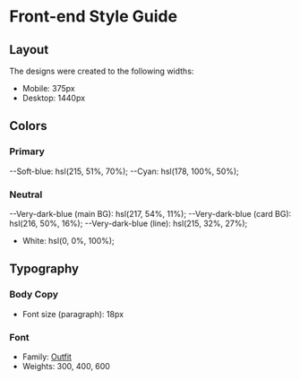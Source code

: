 # Front-end Style Guide

## Layout

The designs were created to the following widths:

- Mobile: 375px
- Desktop: 1440px

## Colors

### Primary

--Soft-blue: hsl(215, 51%, 70%);
--Cyan: hsl(178, 100%, 50%);

### Neutral

--Very-dark-blue (main BG): hsl(217, 54%, 11%);
--Very-dark-blue (card BG): hsl(216, 50%, 16%);
--Very-dark-blue (line): hsl(215, 32%, 27%);
- White: hsl(0, 0%, 100%);

## Typography

### Body Copy

- Font size (paragraph): 18px

### Font

- Family: [Outfit](https://fonts.google.com/specimen/Outfit)
- Weights: 300, 400, 600
